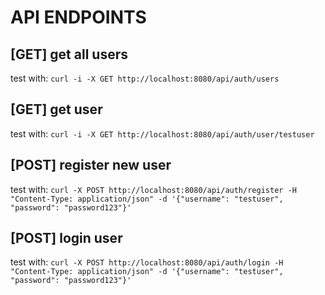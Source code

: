 # API ENDPOINTS

## [GET] get all users
test with: `curl -i -X GET http://localhost:8080/api/auth/users`

## [GET] get user
test with: `curl -i -X GET http://localhost:8080/api/auth/user/testuser`

## [POST] register new user
test with: `curl -X POST http://localhost:8080/api/auth/register -H "Content-Type: application/json" -d '{"username": "testuser", "password": "password123"}'`

## [POST] login user
test with: `curl -X POST http://localhost:8080/api/auth/login -H "Content-Type: application/json" -d '{"username": "testuser", "password": "password123"}'`